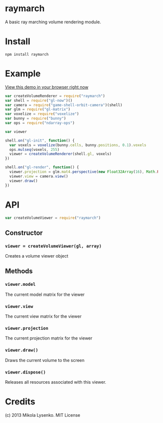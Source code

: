 raymarch
========
A basic ray marching volume rendering module.

Install
=======

    npm install raymarch

Example
=======

[View this demo in your browser right now](http://mikolalysenko.github.io/raymarch/)

```javascript
var createVolumeRenderer = require("raymarch")
var shell = require("gl-now")()
var camera = require("game-shell-orbit-camera")(shell)
var glm = require("gl-matrix")
var voxelize = require("voxelize")
var bunny = require("bunny")
var ops = require("ndarray-ops")

var viewer

shell.on("gl-init", function() {
  var voxels = voxelize(bunny.cells, bunny.positions, 0.1).voxels
  ops.mulseq(voxels, 255)
  viewer = createVolumeRenderer(shell.gl, voxels)
})

shell.on("gl-render", function() {
  viewer.projection = glm.mat4.perspective(new Float32Array(16), Math.PI/4.0, shell.width/shell.height, 0.01, 1000.0)
  viewer.view = camera.view()
  viewer.draw()
})
```

# API

```javascript
var createVolumeViewer = require("raymarch")
```

## Constructor

### `viewer = createVolumeViewer(gl, array)`
Creates a volume viewer object


## Methods

### `viewer.model`
The current model matrix for the viewer

### `viewer.view`
The current view matrix for the viewer

### `viewer.projection`
The current projection matrix for the viewer

### `viewer.draw()`
Draws the current volume to the screen

### `viewer.dispose()`
Releases all resources associated with this viewer.

# Credits
(c) 2013 Mikola Lysenko. MIT License